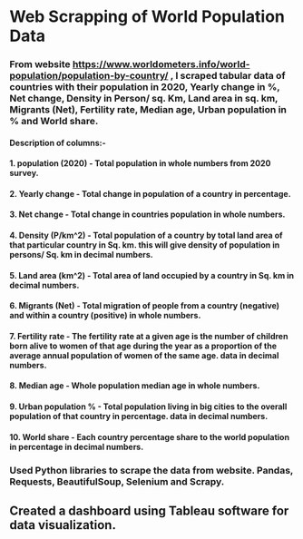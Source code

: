 # **Web Scrapping of World Population Data**
### From website https://www.worldometers.info/world-population/population-by-country/ , I scraped tabular data of countries with their population in 2020, Yearly change in %, Net change, Density in Person/ sq. Km, Land area in sq. km, Migrants (Net), Fertility rate, Median age, Urban population in % and World share.

#### Description of columns:-
#### **1. population (2020)** - Total population in whole numbers from 2020 survey.
#### **2. Yearly change** - Total change in population of a country in percentage.
#### **3. Net change** - Total change in countries population in whole numbers.
#### **4. Density (P/km^2)** - Total population of a country by total land area of that particular country in Sq. km. this will give density of population in persons/ Sq. km in decimal numbers.
#### **5. Land area (km^2)** - Total area of land occupied by a country in Sq. km in decimal numbers.
#### **6. Migrants (Net)** - Total migration of people from a country (negative) and within a country (positive) in whole numbers.
#### **7. Fertility rate** - The fertility rate at a given age is the number of children born alive to women of that age during the year as a proportion of the average annual population of women of the same age. data in decimal numbers.
#### **8. Median age** - Whole population median age in whole numbers.
#### **9. Urban population %** - Total population living in big cities to the overall population of that country in percentage. data in decimal numbers.
#### **10. World share** - Each country percentage share to the world population in percentage in decimal numbers.

### Used Python libraries to scrape the data from website. Pandas, Requests, BeautifulSoup, Selenium and Scrapy.
## Created a dashboard using Tableau software for data visualization. 
